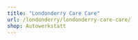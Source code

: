```yaml
---
title: "Londonderry Care Care"
url: /londonderry/londonderry-care-care/
shop: Autowerkstatt
---
```


